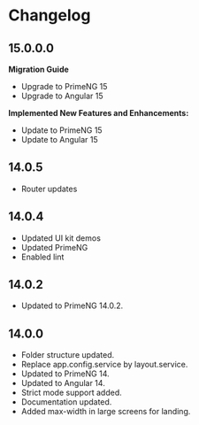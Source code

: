 # Changelog

## 15.0.0.0
**Migration Guide**
- Upgrade to PrimeNG 15
- Upgrade to Angular 15
  
**Implemented New Features and Enhancements:**
- Update to PrimeNG 15
- Update to Angular 15

## 14.0.5

- Router updates

## 14.0.4

- Updated UI kit demos
- Updated PrimeNG
- Enabled lint

## 14.0.2

- Updated to PrimeNG 14.0.2.

## 14.0.0

- Folder structure updated.
- Replace app.config.service by layout.service.
- Updated to PrimeNG 14.
- Updated to Angular 14.
- Strict mode support added.
- Documentation updated.
- Added max-width in large screens for landing.